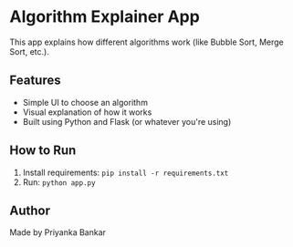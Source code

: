 # Algorithm Explainer App

This app explains how different algorithms work (like Bubble Sort, Merge Sort, etc.).

## Features
- Simple UI to choose an algorithm
- Visual explanation of how it works
- Built using Python and Flask (or whatever you're using)

## How to Run
1. Install requirements: `pip install -r requirements.txt`
2. Run: `python app.py`


## Author
Made by Priyanka Bankar

